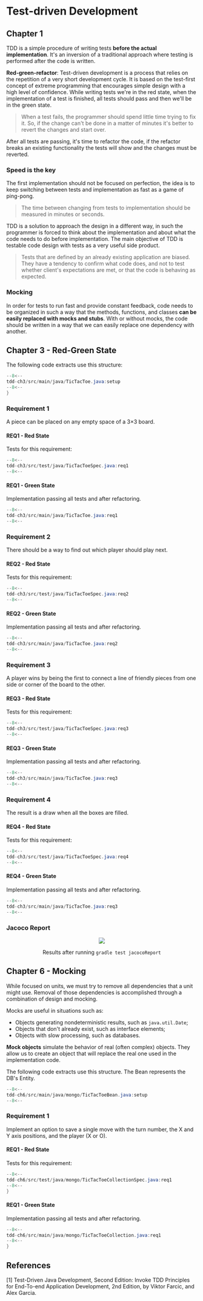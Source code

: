 <link rel="stylesheet" href="/style.css"/>

# Test-driven Development

## Chapter 1

TDD is a simple procedure of writing tests **before the actual implementation**. It's an inversion of a traditional approach where testing is performed after the code is written.

**Red-green-refactor**: Test-driven development is a process that relies on the repetition of a very short development cycle. It is based on the test-first concept of extreme programming that encourages simple design with a high level of confidence. While writing tests we're in the red state, when the implementation of a test is finished, all tests should pass and then we'll be in the green state.

> When a test fails, the programmer should spend little time trying to fix it. So, if the change can't be done in a matter of minutes it's better to revert the changes and start over.

After all tests are passing, it's time to refactor the code, if the refactor breaks an existing functionality the tests will show and the changes must be reverted.

### Speed is the key

The first implementation should not be focused on perfection, the idea is to keep switching between tests and implementation as fast as a game of ping-pong.

> The time between changing from tests to implementation should be measured in minutes or seconds.

TDD is a solution to approach the design in a different way, in such the programmer is forced to think about the implementation and about what the code needs to do before implementation. The main objective of TDD is testable code design with tests as a very useful side product.

> Tests that are defined by an already existing application are biased. They have a tendency to confirm what code does, and not to test whether client's expectations are met, or that the code is behaving as expected.

### Mocking

In order for tests to run fast and provide constant feedback, code needs to be organized in such a way that the methods, functions, and classes **can be easily replaced with mocks and stubs**. With or without mocks, the code should be written in a way that we
can easily replace one dependency with another.

## Chapter 3 - Red-Green State

The following code extracts use this structure:

```java title="TicTacToe.java" linenums="1"
--8<--
tdd-ch3/src/main/java/TicTacToe.java:setup
--8<--
}
```

### Requirement 1

A piece can be placed on any empty space of a 3×3 board.

#### REQ1 - Red State

Tests for this requirement:

```java title="TicTacToeSpec.java" linenums="1"
--8<--
tdd-ch3/src/test/java/TicTacToeSpec.java:req1
--8<--
```

#### REQ1 - Green State

Implementation passing all tests and after refactoring.

```java title="TicTacToe.java" linenums="1"
--8<--
tdd-ch3/src/main/java/TicTacToe.java:req1
--8<--
```

### Requirement 2

There should be a way to find out which player should play next.

#### REQ2 - Red State

Tests for this requirement:

```java title="TicTacToeSpec.java" linenums="1"
--8<--
tdd-ch3/src/test/java/TicTacToeSpec.java:req2
--8<--
```

#### REQ2 - Green State

Implementation passing all tests and after refactoring.

```java title="TicTacToe.java" linenums="1"
--8<--
tdd-ch3/src/main/java/TicTacToe.java:req2
--8<--
```

### Requirement 3

A player wins by being the first to connect a line of friendly pieces from one side or corner of the board to the other.

#### REQ3 - Red State

Tests for this requirement:

```java title="TicTacToeSpec.java" linenums="1"
--8<--
tdd-ch3/src/test/java/TicTacToeSpec.java:req3
--8<--
```

#### REQ3 - Green State

Implementation passing all tests and after refactoring.

```java title="TicTacToe.java" linenums="1"
--8<--
tdd-ch3/src/main/java/TicTacToe.java:req3
--8<--
```

### Requirement 4

The result is a draw when all the boxes are filled.

#### REQ4 - Red State

Tests for this requirement:

```java title="TicTacToeSpec.java" linenums="1"
--8<--
tdd-ch3/src/test/java/TicTacToeSpec.java:req4
--8<--
```

#### REQ4 - Green State

Implementation passing all tests and after refactoring.

```java title="TicTacToe.java" linenums="1"
--8<--
tdd-ch3/src/main/java/TicTacToe.java:req3
--8<--
```

### Jacoco Report

<center>

![](./assets/aula5/2457.png)

<fig>Results after running `gradle test jacocoReport`</fig>
</center>

## Chapter 6 - Mocking

While focused on units, we must try to remove all dependencies that a unit might use. Removal of those dependencies is accomplished through a combination of design and mocking.

Mocks are useful in situations such as:

- Objects generating nondeterministic results, such as `java.util.Date`;
- Objects that don't already exist, such as interface elements;
- Objects with slow processing, such as databases.

**Mock objects** simulate the behavior of real (often complex) objects. They allow us to create an object that will replace the real one used in the implementation code.

The following code extracts use this structure. The Bean represents the DB's Entity.

```java title="TicTacToeBean.java" linenums="1"
--8<--
tdd-ch6/src/main/java/mongo/TicTacToeBean.java:setup
--8<--

```

### Requirement 1

Implement an option to save a single move with the turn number, the X and Y axis positions, and the player (X or O).

#### REQ1 - Red State

Tests for this requirement:

```java title="TicTacToeCollectionSpec.java" linenums="1"
--8<--
tdd-ch6/src/test/java/mongo/TicTacToeCollectionSpec.java:req1
--8<--
}
```

#### REQ1 - Green State

Implementation passing all tests and after refactoring.

```java title="TicTacToeCollection.java" linenums="1"
--8<--
tdd-ch6/src/main/java/mongo/TicTacToeCollection.java:req1
--8<--
}
```

<!-- ### Requirement 2

Save each turn to the database

#### REQ2 - Red State

Tests for this requirement:

```java title="TicTacToeSpec.java" linenums="1"
--8<--
tdd-ch6/src/test/java/main/TicTacToeSpec.java:req2
--8<--
```

#### REQ2 - Green State

Implementation passing all tests and after refactoring.

```java title="TicTacToe.java" linenums="1"
--8<--
tdd-ch6/src/main/java/TicTacToe.java:req2
--8<--
``` -->

## References

[1] Test-Driven Java Development, Second Edition: Invoke TDD Principles for End-To-end Application Development, 2nd Edition, by Viktor Farcic, and Alex Garcia.

